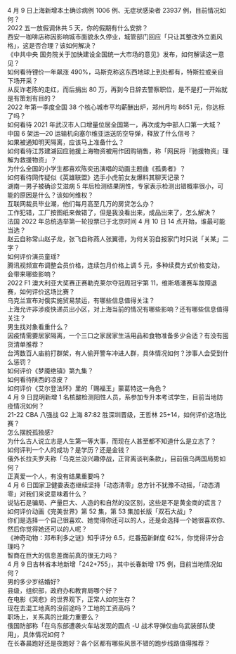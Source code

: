 4 月 9 日上海新增本土确诊病例 1006 例、无症状感染者 23937 例，目前情况如何？  
2022 五一放假调休共 5 天，你的假期有什么安排？  
西安一咖啡店称因影响城市面貌永久停业，城管部门回应「只让其整改外立面风格」，这是否合理？该如何解决？  
《中共中央 国务院关于加快建设全国统一大市场的意见》发布，如何解读这一意见？  
如何看待锂价一年飙涨 490%，马斯克称这东西地球上到处都有，特斯拉或亲自下场开采？  
从反诈老陈的走红，而后捐出 80 万，再到今日辞去警察职位，是不是打一开始就是有策划有目的？  
2022 年第一季度全国 38 个核心城市平均薪酬出炉，郑州月均 8651 元，你达标了吗？  
如何看待 2021 年武汉市人口增量位居全国第一，再次成为中部人口第一大城？  
中国 6 架运—20 运输机向塞尔维亚运送防空导弹，释放了什么信号？  
如果被通知明天隔离，应该马上准备什么？  
如何看待江苏建湖回应驰援上海物资被用作团购销售，称「网民将『驰援物资』理解为救援物资」？  
为什么全国的小学生都喜欢陈奕迅演唱的动画主题曲《孤勇者》？  
如何看待网传疑似《英雄联盟》选手小虎前女友爆料其聊天记录？  
湖南一男子被确诊艾滋病 5 年后检测结果阴性，专家表示检测出错概率很小，可能的原因是什么？该如何维权？  
互联网裁员毕业潮，他们每月高至几万的房贷怎么办？  
工作犯错，工厂按图纸来做错了，但是我没看出来，成品出来了，怎么解决？  
法国 2022 年总统选举第一轮投票已于北京时间 4 月 10 日 14 点开始，谁最可能当选？  
赵云自称常山赵子龙，张飞自称燕人张翼德，为何关羽自报家门时只说「关某」二字？  
如何评价演员童瑶?  
腾讯视频宣布调整会员价格，连续包月价格上调 5 元，多种续费方式价格变动，会带来哪些影响？  
2022 F1 澳大利亚大奖赛正赛勒克莱尔夺冠周冠宇第 11，维斯塔潘赛车故障退赛，如何评价这场比赛？  
乌克兰宣布对俄实施贸易禁运，有哪些信息值得关注？  
上海允许非涉疫快递员出小区，对上海当前的情况有哪些影响？还有哪些信息值得关注？  
男生找对象看重什么？  
因疫情需要居家隔离，一个三口之家居家生活用品和食物准备多少合适？有没有囤货清单推荐？  
台湾数百人庙前打群架，有人偷开警车冲进人群，具体情况如何？涉事人会受到什么惩罚？  
如何评价《梦魇绝镇》第九集？  
如何看待陕西的凉皮？  
如何评价《艾尔登法环》里的「赐福王」蒙葛特这一角色？  
4 月 9 日昆明新增 1 名核酸检测阳性人员，系参加专升本考试学生，目前当地防疫情况如何？  
21-22 CBA 八强战 G2 上海 87:82 胜深圳晋级，王哲林 25+14，如何评价这场比赛？  
怎么摆脱孤独感?  
为什么古人说立志是人生第一等大事，而现在人甚至都不知道什么是立志了？  
如何评判一个人的成功？是学历？还是金钱？  
俄外长拉夫罗夫称「乌克兰没兴趣停战，正背离谈判条款」，目前俄乌两国局势如何？  
正真爱一个人，有没有结果重要吗？  
4 月 6 日国家卫健委表态继续坚持「动态清零」总方针不犹豫不动摇，「动态清零」对我们来说意味着什么？  
说钻石是骗局、产量巨大、人造的和自然的没区别，这些是不是黄金商的谎言？  
如何评价动画《完美世界》第 52 集，第 53 集加长版「双石大战」?  
你们是选择一个自己很喜欢、她觉得你还可以的人，还是会选择一个她很喜欢你、然后你觉得她还可以的人呢？  
《神奇动物：邓布利多之谜》知乎评分 6.5，烂番茄新鲜度 62%，你觉得评分合理吗？  
智商在巨大的信息差面前真的很无力吗？  
4 月 9 日吉林省本地新增「242+755」，其中长春新增 175 例，目前当地情况如何？  
男的多少岁结婚好?  
县级，组织部，政府办和教育局哪个好？  
在电影《哭悲》的世界观下，正常人如何生存？  
现在去混工地真的没前途吗？工地的工资高吗？  
职场上，关系真的比能力重要么？  
俄国防部称「在乌东部遭袭火车站发现的圆点 -U 战术导弹仅由乌武装部队使用」，具体情况如何？  
在长春晨跑好还是夜跑好？各个区都有哪些风景不错的跑步线路值得推荐？  
